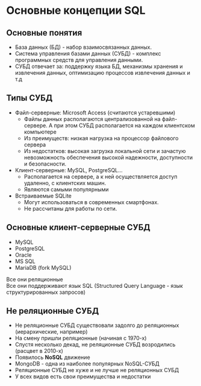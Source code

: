 # Основные концепции SQL

## Основные понятия

- База данных (БД) - набор взаимосвязанных данных.
- Система управления базами данных (СУБД) - комплекс программных средств для управления данными.
- СУБД отвечает за: поддержку языка БД, механизмы хранения и извлечения данных, оптимизацию процессов извлечения данных и т.д

## Типы СУБД

- Файл-серверные: Microsoft Access (считаются устаревшими)
  - Файлы данных располагаются централизованной на файл-сервере. А при этом СУБД располагается на каждом клиентском компьютере
  - Из преимуществ: низкая нагрузка на процессор файлового сервера
  - Из недостатков: высокая загрузка локальной сети и зачастую невозможность обеспечения высокой надежности, доступности и безопасности.
- Клиент-серверные: MySQL, PostgreSQL...
  - Располагается на сервере, а к ней осуществляется доступ удаленно, с клиентских машин.
  - Являются самыми популярными
- Встраиваемые SQLite
  - Могут использоваться в современных смартфонах.
  - Не рассчитаны для работы по сети.
    
## Основные клиент-серверные СУБД

- MySQL
- PostgreSQL
- Oracle
- MS SQL
- MariaDB (fork MySQL)

Все они реляционные  
Все они поддерживают язык SQL (Structured Query Language - язык структурированных запросов)

## Не реляционные СУБД
- Не реляционные СУБД существовали задолго до реляционных (иерархические, например)
- На смену пришли реляционные (начиная с 1970-х)
- Спустя несколько декад, не реляционные СУБД возродились (расцвет в 2010-х)
- Появилось **NoSQL** движение
- MongoDB - одна из наиболее популярных NoSQL-СУБД
- Реляционные СУБД не хуже и не лучше не реляционных СУБД
- У всех видов есть свои преимущества и недостатки

